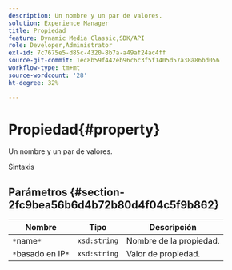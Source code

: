 ```yaml
---
description: Un nombre y un par de valores.
solution: Experience Manager
title: Propiedad
feature: Dynamic Media Classic,SDK/API
role: Developer,Administrator
exl-id: 7c7675e5-d85c-4320-8b7a-a49af24ac4ff
source-git-commit: 1ec8b59f442eb96c6c3f5f1405d57a38a86bd056
workflow-type: tm+mt
source-wordcount: '28'
ht-degree: 32%

---
```


# Propiedad{#property}

Un nombre y un par de valores.

Sintaxis

## Parámetros {#section-2fc9bea56b6d4b72b80d4f04c5f9b862}

| Nombre | Tipo | Descripción |
|---|---|---|
| `*`name`*` | `xsd:string` | Nombre de la propiedad. |
| `*`basado en IP`*` | `xsd:string` | Valor de propiedad. |
